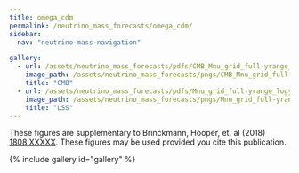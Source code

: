 ```yaml
---
title: omega_cdm
permalink: /neutrino_mass_forecasts/omega_cdm/
sidebar:
  nav: "neutrino-mass-navigation"

gallery:
  - url: /assets/neutrino_mass_forecasts/pdfs/CMB_Mnu_grid_full-yrange_logy_omega-cdm.pdf
    image_path: /assets/neutrino_mass_forecasts/pngs/CMB_Mnu_grid_full-yrange_logy_omega-cdm.png
    title: "CMB"
  - url: /assets/neutrino_mass_forecasts/pdfs/Mnu_grid_full-yrange_logy_omega-cdm.pdf
    image_path: /assets/neutrino_mass_forecasts/pngs/Mnu_grid_full-yrange_logy_omega-cdm.png
    title: "LSS"
---
```

These figures are supplementary to Brinckmann, Hooper, et. al (2018) [1808.XXXXX](https://arxiv.org/abs/1808.XXXXX). These figures may be used provided you cite this publication. 

{% include gallery id="gallery" %}

